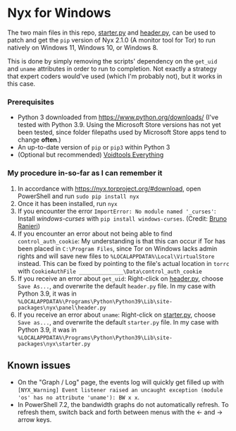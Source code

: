 # Nyx for Windows

The two main files in this repo, [starter.py](https://raw.githubusercontent.com/DandelionSprout/NyxForWindows/main/starter.py) and [header.py](https://raw.githubusercontent.com/DandelionSprout/NyxForWindows/main/header.py), can be used to patch and get the `pip` version of Nyx 2.1.0 (A monitor tool for Tor) to run natively on Windows 11, Windows 10, or Windows 8.

This is done by simply removing the scripts' dependency on the `get_uid` and `uname` attributes in order to run to completion. Not exactly a strategy that expert coders would've used (which I'm probably not), but it works in this case.

### Prerequisites

* Python 3 downloaded from https://www.python.org/downloads/ (I've tested with Python 3.9. Using the Microsoft Store versions has not yet been tested, since folder filepaths used by Microsoft Store apps tend to change **often**.)
* An up-to-date version of `pip` or `pip3` within Python 3
* (Optional but recommended) [Voidtools Everything](https://www.voidtools.com/)

### My procedure in-so-far as I can remember it

1) In accordance with https://nyx.torproject.org/#download, open PowerShell and run `sudo pip install nyx`
2) Once it has been installed, run `nyx`
3) If you encounter the error `ImportError: No module named '_curses'`: Install *windows-curses* with `pip install windows-curses`. (Credit: [Bruno Ranieri](https://stackoverflow.com/questions/35850362/importerror-no-module-named-curses-when-trying-to-import-blessings))
4) If you encounter an error about not being able to find `control_auth_cookie`: My understanding is that this can occur if Tor has been placed in `C:\Program Files`, since Tor on Windows lacks admin rights and will save new files to `%LOCALAPPDATA%\Local\VirtualStore` instead. This can be fixed by pointing to the file's actual location in `torrc` with `CookieAuthFile ______________\Data\control_auth_cookie`
5) If you receive an error about `get_uid`: Right-click on [header.py](https://raw.githubusercontent.com/DandelionSprout/NyxForWindows/main/header.py), choose `Save As...`, and overwrite the default `header.py` file. In my case with Python 3.9, it was in `%LOCALAPPDATA%\Programs\Python\Python39\Lib\site-packages\nyx\panel\header.py`
6) If you receive an error about `uname`: Right-click on [starter.py](https://raw.githubusercontent.com/DandelionSprout/NyxForWindows/main/starter.py), choose `Save as...`, and overwrite the default `starter.py` file. In my case with Python 3.9, it was in `%LOCALAPPDATA%\Programs\Python\Python39\Lib\site-packages\nyx\starter.py`

## Known issues

* On the "Graph / Log" page, the events log will quickly get filled up with `[NYX_Warning] Event listener raised an uncaught exception (module 'os' has no attribute 'uname'): BW x x`.
* In PowerShell 7.2, the bandwidth graphs do not automatically refresh. To refresh them, switch back and forth between menus with the ← and → arrow keys.
